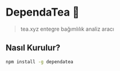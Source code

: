 # DependaTea 🍵
> tea.xyz entegre bağımlılık analiz aracı

## Nasıl Kurulur?
```bash
npm install -g dependatea
